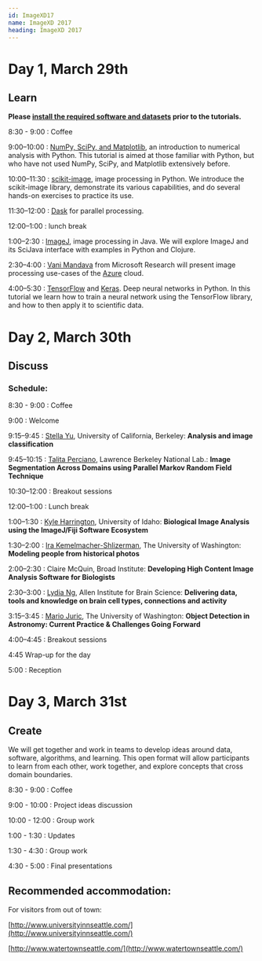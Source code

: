 ```yaml
---
id: ImageXD17
name: ImageXD 2017
heading: ImageXD 2017
---
```


# Day 1, March 29th

## Learn

**Please
[install the required software and datasets](http://www.imagexd.org/2017/03/20/tutorial-materials.html)
prior to the tutorials.**

8:30 - 9:00 : Coffee

9:00–10:00 : [NumPy, SciPy, and Matplotlib](http://scipy.org), an introduction
to numerical analysis with Python. This tutorial is aimed at those familiar with
Python, but who have not used NumPy, SciPy, and Matplotlib extensively before.

10:00–11:30 : [scikit-image](http://scikit-image.org/), image processing in
Python. We introduce the scikit-image library, demonstrate its various
capabilities, and do several hands-on exercises to practice its use.

11:30–12:00 : [Dask](http://dask.pydata.org/en/latest/) for parallel
processing.

12:00–1:00 : lunch break

1:00–2:30 : [ImageJ](https://imagej.nih.gov/ij/), image processing in Java. We
will explore ImageJ and its SciJava interface with examples in Python and
Clojure.

2:30–4:00 : [Vani Mandava](https://www.microsoft.com/en-us/research/people/vanim/)
from Microsoft Research will present image processing use-cases of the
[Azure](https://azure.microsoft.com/) cloud.

4:00–5:30 : [TensorFlow](https://www.tensorflow.org/) and
[Keras](https://keras.io/). Deep neural networks in Python. In this tutorial we
learn how to train a neural network using the TensorFlow library, and how to
then apply it to scientific data.

# Day 2, March 30th

## Discuss

### Schedule:

8:30 - 9:00 : Coffee

9:00 : Welcome

9:15–9:45 : [Stella Yu](http://www1.icsi.berkeley.edu/~stellayu/), University of California, Berkeley: **Analysis and image classification**

9:45–10:15 : [Talita Perciano](http://vis.lbl.gov/~tperciano), Lawrence Berkeley National Lab.: **Image Segmentation Across Domains using Parallel Markov Random Field Technique**

10:30–12:00 : Breakout sessions

12:00–1:00 : Lunch break

1:00–1:30 : [Kyle Harrington](http://kyleharrington.com/), University of Idaho: **Biological Image Analysis using the ImageJ/Fiji Software Ecosystem**

1:30–2:00 : [Ira Kemelmacher-Shlizerman](http://homes.cs.washington.edu/~kemelmi/), The University of Washington: **Modeling people from historical photos**

2:00–2:30 : Claire McQuin, Broad Institute: **Developing High Content Image Analysis Software for Biologists**

2:30–3:00 : [Lydia Ng](https://www.alleninstitute.org/what-we-do/brain-science/about/team/staff-profiles/lydia-ng/), Allen Institute for Brain Science: **Delivering data, tools and knowledge on brain cell types, connections and activity**

3:15–3:45 : [Mario Juric](http://research.majuric.org/public/), The University of Washington: **Object Detection in Astronomy: Current Practice & Challenges Going Forward**

4:00–4:45 : Breakout sessions

4:45 Wrap-up for the day

5:00 : Reception

# Day 3, March 31st

## Create

We will get together and work in teams to develop ideas around data,
software, algorithms, and learning. This open format will allow
participants to learn from each other, work together, and explore
concepts that cross domain boundaries.

8:30 - 9:00 : Coffee

9:00 - 10:00 : Project ideas discussion

10:00 - 12:00 : Group work

1:00 - 1:30 : Updates

1:30 - 4:30 : Group work

4:30 - 5:00 : Final presentations

## Recommended accommodation:

For visitors from out of town:

[http://www.universityinnseattle.com/](http://www.universityinnseattle.com/)

[http://www.watertownseattle.com/](http://www.watertownseattle.com/)
